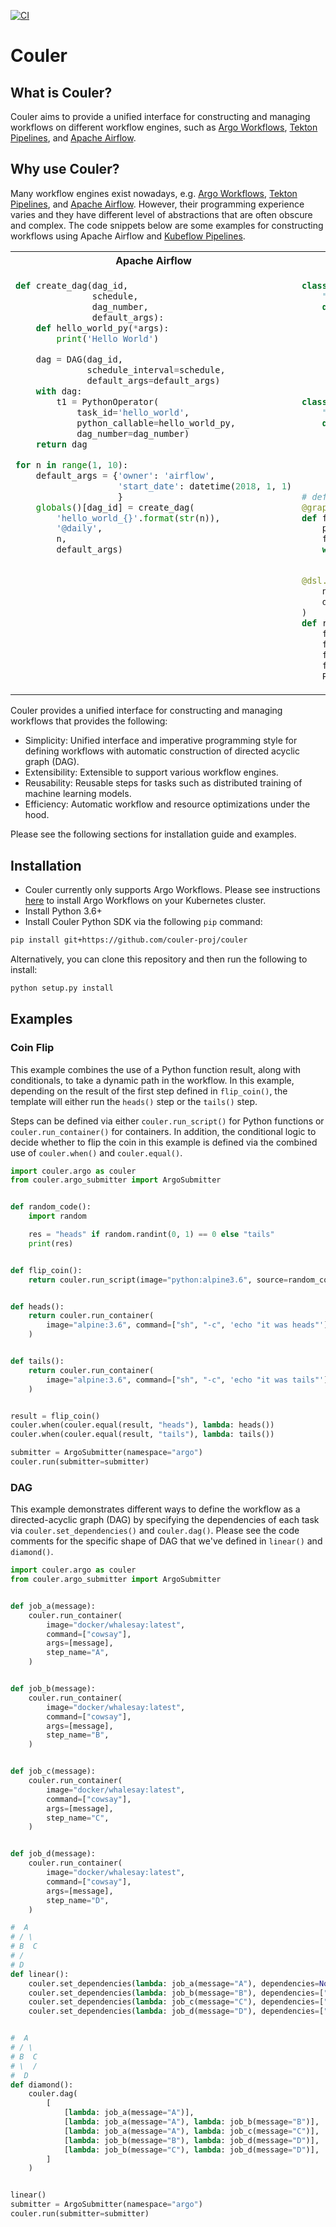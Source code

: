 [![CI](https://github.com/couler-proj/couler/workflows/CI/badge.svg)](https://github.com/couler-proj/couler/actions?query=event%3Apush+branch%3Amaster)

# Couler

## What is Couler?

Couler aims to provide a unified interface for constructing and managing workflows on
different workflow engines, such as [Argo Workflows](https://github.com/argoproj/argo), [Tekton Pipelines](https://tekton.dev/), and [Apache Airflow](https://airflow.apache.org/).

## Why use Couler?

Many workflow engines exist nowadays, e.g. [Argo Workflows](https://github.com/argoproj/argo), [Tekton Pipelines](https://tekton.dev/), and [Apache Airflow](https://airflow.apache.org/).
However, their programming experience varies and they have different level of abstractions
that are often obscure and complex. The code snippets below are some examples for constructing workflows
using Apache Airflow and [Kubeflow Pipelines](https://github.com/kubeflow/pipelines/).

<table>
<tr><th>Apache Airflow</th><th>Kubeflow Pipelines</th></tr>
<tr>
<td valign="top"><p>

```python
def create_dag(dag_id,
               schedule,
               dag_number,
               default_args):
    def hello_world_py(*args):
        print('Hello World')

    dag = DAG(dag_id,
              schedule_interval=schedule,
              default_args=default_args)
    with dag:
        t1 = PythonOperator(
            task_id='hello_world',
            python_callable=hello_world_py,
            dag_number=dag_number)
    return dag

for n in range(1, 10):
    default_args = {'owner': 'airflow',
                    'start_date': datetime(2018, 1, 1)
                    }
    globals()[dag_id] = create_dag(
        'hello_world_{}'.format(str(n)),
        '@daily',
        n,
        default_args)
```

</p></td>
<td valign="top"><p>

```python
class FlipCoinOp(dsl.ContainerOp):
    """Flip a coin and output heads or tails randomly."""
    def __init__(self):
        super(FlipCoinOp, self).__init__(
            name='Flip',
            image='python:alpine3.6',
            command=['sh', '-c'],
            arguments=['python -c "import random; result = \'heads\' if random.randint(0,1) == 0 '
                       'else \'tails\'; print(result)" | tee /tmp/output'],
            file_outputs={'output': '/tmp/output'})

class PrintOp(dsl.ContainerOp):
    """Print a message."""
    def __init__(self, msg):
        super(PrintOp, self).__init__(
            name='Print',
            image='alpine:3.6',
            command=['echo', msg],
        )

# define the recursive operation
@graph_component
def flip_component(flip_result):
    print_flip = PrintOp(flip_result)
    flipA = FlipCoinOp().after(print_flip)
    with dsl.Condition(flipA.output == 'heads'):
        flip_component(flipA.output)

@dsl.pipeline(
    name='pipeline flip coin',
    description='shows how to use graph_component.'
)
def recursive():
    flipA = FlipCoinOp()
    flipB = FlipCoinOp()
    flip_loop = flip_component(flipA.output)
    flip_loop.after(flipB)
    PrintOp('cool, it is over. %s' % flipA.output).after(flip_loop)
```

</p></td>
</tr>
</table>

Couler provides a unified interface for constructing and managing workflows that provides the following:

* Simplicity: Unified interface and imperative programming style for defining workflows with automatic construction of directed acyclic graph (DAG).
* Extensibility: Extensible to support various workflow engines.
* Reusability: Reusable steps for tasks such as distributed training of machine learning models.
* Efficiency: Automatic workflow and resource optimizations under the hood.

Please see the following sections for installation guide and examples.

## Installation

* Couler currently only supports Argo Workflows. Please see instructions [here](https://argoproj.github.io/argo/quick-start/#install-argo-workflows)
to install Argo Workflows on your Kubernetes cluster.
* Install Python 3.6+
* Install Couler Python SDK via the following `pip` command:

```bash
pip install git+https://github.com/couler-proj/couler
```
Alternatively, you can clone this repository and then run the following to install:

```bash
python setup.py install
```

## Examples

### Coin Flip

This example combines the use of a Python function result, along with conditionals,
to take a dynamic path in the workflow. In this example, depending on the result
of the first step defined in `flip_coin()`, the template will either run the
`heads()` step or the `tails()` step.

Steps can be defined via either `couler.run_script()`
for Python functions or `couler.run_container()` for containers. In addition,
the conditional logic to decide whether to flip the coin in this example
is defined via the combined use of `couler.when()` and `couler.equal()`.

```python
import couler.argo as couler
from couler.argo_submitter import ArgoSubmitter


def random_code():
    import random

    res = "heads" if random.randint(0, 1) == 0 else "tails"
    print(res)


def flip_coin():
    return couler.run_script(image="python:alpine3.6", source=random_code)


def heads():
    return couler.run_container(
        image="alpine:3.6", command=["sh", "-c", 'echo "it was heads"']
    )


def tails():
    return couler.run_container(
        image="alpine:3.6", command=["sh", "-c", 'echo "it was tails"']
    )


result = flip_coin()
couler.when(couler.equal(result, "heads"), lambda: heads())
couler.when(couler.equal(result, "tails"), lambda: tails())

submitter = ArgoSubmitter(namespace="argo")
couler.run(submitter=submitter)
```

### DAG

This example demonstrates different ways to define the workflow as a directed-acyclic graph (DAG) by specifying the
dependencies of each task via `couler.set_dependencies()` and `couler.dag()`. Please see the code comments for the
specific shape of DAG that we've defined in `linear()` and `diamond()`.

```python
import couler.argo as couler
from couler.argo_submitter import ArgoSubmitter


def job_a(message):
    couler.run_container(
        image="docker/whalesay:latest",
        command=["cowsay"],
        args=[message],
        step_name="A",
    )


def job_b(message):
    couler.run_container(
        image="docker/whalesay:latest",
        command=["cowsay"],
        args=[message],
        step_name="B",
    )


def job_c(message):
    couler.run_container(
        image="docker/whalesay:latest",
        command=["cowsay"],
        args=[message],
        step_name="C",
    )


def job_d(message):
    couler.run_container(
        image="docker/whalesay:latest",
        command=["cowsay"],
        args=[message],
        step_name="D",
    )

#  A
# / \
# B  C
# /
# D
def linear():
    couler.set_dependencies(lambda: job_a(message="A"), dependencies=None)
    couler.set_dependencies(lambda: job_b(message="B"), dependencies=["A"])
    couler.set_dependencies(lambda: job_c(message="C"), dependencies=["A"])
    couler.set_dependencies(lambda: job_d(message="D"), dependencies=["B"])


#  A
# / \
# B  C
# \  /
#  D
def diamond():
    couler.dag(
        [
            [lambda: job_a(message="A")],
            [lambda: job_a(message="A"), lambda: job_b(message="B")],  # A -> B
            [lambda: job_a(message="A"), lambda: job_c(message="C")],  # A -> C
            [lambda: job_b(message="B"), lambda: job_d(message="D")],  # B -> D
            [lambda: job_b(message="C"), lambda: job_d(message="D")],  # C -> D
        ]
    )


linear()
submitter = ArgoSubmitter(namespace="argo")
couler.run(submitter=submitter)
```
